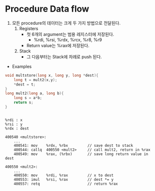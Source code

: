 # Procedure Data flow

1. 모든 procedure의 데이터는 크게 두 가지 방법으로 전달된다.
	1. Registers
		- 첫 6개의 argument는 범용 레지스터에 저장된다.
			- %rdi, %rsi, %rdx, %rcx, %r8, %r9
		- Return value는 %rax에 저장된다.
	2. Stack
		- 그 다음부터는 Stack에 차례로 push 된다. 

- Examples
``` C
void multstore(long x, long y, long *dest){
	long t = mult2(x,y);
	*dest = t;
}
long mult2(long a, long b){
	long s = a*b;
	return s;
}
```

```gdb

%rdi : x
%rsi : y
%rdx : dest

400540 <multstore>:
	...
	400541: mov    %rdx, %rbx         // save dest to stack 
	400544: callq  400550 <mult2>     // call mult2, return in %rax
	400549: mov    %rax, (%rbx)       // save long return value in dest 

400550 <mult2>:
	...
	400550: mov    %rdi, %rax         // x to dest
	400553: imul   %rsi, %rax         // dest *= y
	400557: retq                      // return %rax
```